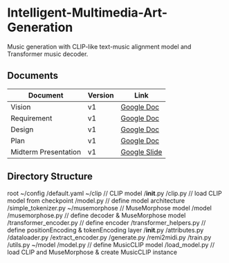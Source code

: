 # Intelligent-Multimedia-Art-Generation

Music generation with CLIP-like text-music alignment model and Transformer music decoder.

## Documents
| Document             | Version | Link                                                                                                                                |
|----------------------|---------|-------------------------------------------------------------------------------------------------------------------------------------|
| Vision               | v1      | [Google Doc](https://docs.google.com/document/d/1nXXPTrBMunDMKFK5zi0diH6auGFCNYr10UBuZXhbqMc/edit?usp=sharing)                                    |
| Requirement          | v1      | [Google Doc](https://docs.google.com/document/d/1OR6C8o-StwKZijQPvilHhEX7YncZJfTh/edit?usp=sharing&ouid=100645612073317945557&rtpof=true&sd=true) |
| Design               | v1      | [Google Doc](https://docs.google.com/document/d/1PWTMj7yC1GmBwJa2xMFi4Q0-vxIFWnJ5su-Z1_BGdII/edit?usp=sharing)                                    |
| Plan                 | v1      | [Google Doc](https://docs.google.com/document/d/1d4pKB81OoADSUBac-hzbuBLVFNRn6Rae5ga186-hsaI/edit?usp=sharing)                                    |
| Midterm Presentation | v1      | [Google Slide](https://docs.google.com/presentation/d/1eq4siGh2KAKda78kX-bInrw0dw_KqGriUX0oTFDo8-Y/edit?usp=sharing)                                |

## Directory Structure
root
~/config
    /default.yaml
~/clip  // CLIP model
    /__init__.py
    /clip.py // load CLIP model from checkpoint
    /model.py // define model architecture
    /simple_tokenizer.py
~/musemorphose // MuseMorphose model
    /model
        /musemorphose.py // define decoder & MuseMorphose model
        /transformer_encoder.py // define encoder
        /transformer_helpers.py // define positionEncoding & tokenEncoding layer
    /__init__.py
    /attributes.py
    /dataloader.py
    /extract_encoder.py
    /generate.py
    /remi2midi.py
    /train.py
    /utils.py
~/model
    /model.py // define MusicCLIP model
    /load_model.py // load CLIP and MuseMorphose & create MusicCLIP instance
    
    
